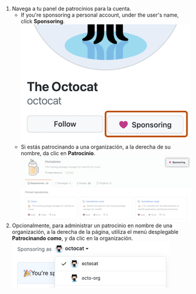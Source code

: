 1. Navega a tu panel de patrocinios para la cuenta.
   - If you're sponsoring a personal account, under the user's name, click **Sponsoring**. ![Botón de patrocinio](/assets/images/help/profile/sponsoring-button.png)
   -  Si estás patrocinando a una organización, a la derecha de su nombre, da clic en **Patrocinio**. ![Botón de patrocinio](/assets/images/help/sponsors/org-sponsoring-button.png)
1. Opcionalmente, para administrar un patrocinio en nombre de una organización, a la derecha de la página, utiliza el menú desplegable **Patrocinando como**, y da clic en la organización. ![Menú desplegable para elegir la cuenta bajo la cual patrocinas](/assets/images/help/sponsors/sponsoring-as-drop-down-menu.png)
